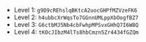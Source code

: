 - Level 1: `g9D9cREhslqBKtcA2uocGHPfMZVzeFK6`
- Level 2: `h4ubbcXrWqsTo7GGnnUMLppXbOogfBZ7`
- Level 3: `G6ctbMJ5Nb4cbFwhpMPSvxGHhQ7I6W8Q`
- Level 4: `tKOcJIbzM4lTs8hbCmzn5Zr4434fGZQm`
